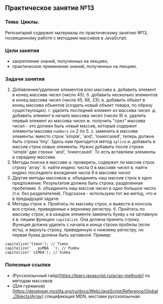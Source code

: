 ## Практическое занятие №13

### Тема: Циклы.

Репозитарий содержит материалы по практическому занятию №13, посвященному работе с методами массивов в JavaScript.

### Цели занятия
- закрепление знаний, полученных на лекциях;
- практическое применение знаний, полученных на лекциях.

### Задачи занятия
1. Добавление/удаление элементов в/из массива
 а. добавить элемент в конец массива чисел (число 45);
 б. добавить несколько элементов в конец массива чисел (числа 45, 68, 23);
 в. добавить объект в конец массива объектов (создать новый объект товара, по образу существующих).
 г. удалить последний элемент из массива чисел.
 д. добавить элемент в начало массива чисел (число 9)
 е. удалить первый элемент из массива чисел
 ж. получить "срез" массива чисел - это должен быть новый массив, который содержит элементы массива `numbers` со 2 по 5.
 з. заменить в массиве элементы: вместо строк 'simple', 'and', 'lowercased', теперь должна быть строка 'tiny'. Здесь нам пригодится метод `splice`
 и. добавить в массив строк новые элементы. Нужно добавить после строки 'simple' две строки: 'and', 'lowercased'. То есть вставляем элементы в середину массива.
2. Методы поиска в массиве
 а. проверить, содержит ли массив строк строку 'array'.
 б. найти индекс числа 0  в массиве чисел
 в. найти индекс последнего вхождения числа 9 в массиве чисел
3. Другие методы массивов
 а. объединить наш массив строк в одно предложение. Результатом должна быть строка, разделенная пробелами.
 б. объединить наш массив чисел в одно большое число (т.е. без разделителей). Подсказка - используем тот же метод, что и в предыдущей задаче.
4. Методы строк
 а. Пройтись по массиву строк, и вывести в консоль все строки, приведенные к верхнему регистру.
 б. Пройтись по массиву строк, и в каждом элементе заменить букву `a` на заглавную `A`
 в. пишем функцию `capitalize`. Она должна принять строку. Функция должна удалить с начала и конца строки пробелы (если есть), и вернуть строку, приведенную к нижнему регистру, но первая буква должна быть заглавной. Пример:
 ```
 capitalize('timon'); // Timon
 capitalize('   puMBA  '); // Pumba
 capitalize(' sIMbA'); // Simba
 ```

### Полезные ссылки
- (Русскоязычный гайд)[https://learn.javascript.ru/array-methods] по методам массивов
- (Для гурманов)[https://developer.mozilla.org/ru/docs/Web/JavaScript/Reference/Global_Objects/Array] спецификация MDN, местами русскоязычная.